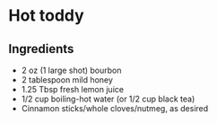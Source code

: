 Hot toddy
=========

Ingredients
-----------

- 2 oz (1 large shot) bourbon
- 2 tablespoon mild honey
- 1.25 Tbsp fresh lemon juice
- 1/2 cup boiling-hot water (or 1/2 cup black tea)
- Cinnamon sticks/whole cloves/nutmeg, as desired
